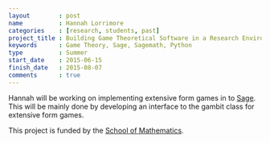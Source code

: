 ```yaml
---
layout        : post
name          : Hannah Lorrimore
categories    : [research, students, past]
project_title : Building Game Theoretical Software in a Research Environment
keywords      : Game Theory, Sage, Sagemath, Python
type          : Summer
start_date    : 2015-06-15
finish_date   : 2015-08-07
comments      : true
---
```


Hannah will be working on implementing extensive form games in to [Sage](http://sagemath.org/).
This will be mainly done by developing an interface to the gambit class for extensive form games.

This project is funded by the [School of
Mathematics](http://www.cardiff.ac.uk/maths/).
